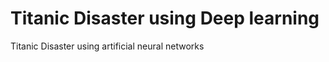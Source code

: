 <h1>Titanic Disaster using Deep learning</h1>
<p>Titanic Disaster using artificial neural networks</p>

